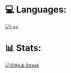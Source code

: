 
# 💻 Languages:
![Lua](https://img.shields.io/badge/lua-%232C2D72.svg?style=for-the-badge&logo=lua&logoColor=white)
# 📊 Stats:

[![GitHub Streak](https://streak-stats.demolab.com?user=imkodaa)](https://git.io/streak-stats)
